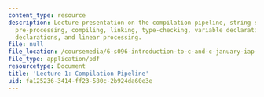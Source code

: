 ```yaml
---
content_type: resource
description: Lecture presentation on the compilation pipeline, string substitution,
  pre-processing, compiling, linking, type-checking, variable declarations, function
  declarations, and linear processing.
file: null
file_location: /coursemedia/6-s096-introduction-to-c-and-c-january-iap-2013/fa1252363414ff23580c2b924da60e3e_MIT6_S096_IAP13_lec1.pdf
file_type: application/pdf
resourcetype: Document
title: 'Lecture 1: Compilation Pipeline'
uid: fa125236-3414-ff23-580c-2b924da60e3e
---
```

